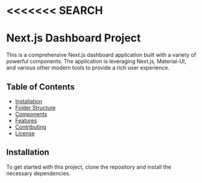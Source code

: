 <<<<<<< SEARCH
=======
# Next.js Dashboard Project

This is a comprehensive Next.js dashboard application built with a variety of powerful components. The application is leveraging Next.js, Material-UI, and various other modern tools to provide a rich user experience.

## Table of Contents

- [Installation](#installation)
- [Folder Structure](#folder-structure)
- [Components](#components)
- [Features](#features)
- [Contributing](#contributing)
- [License](#license)

## Installation

To get started with this project, clone the repository and install the necessary dependencies.

